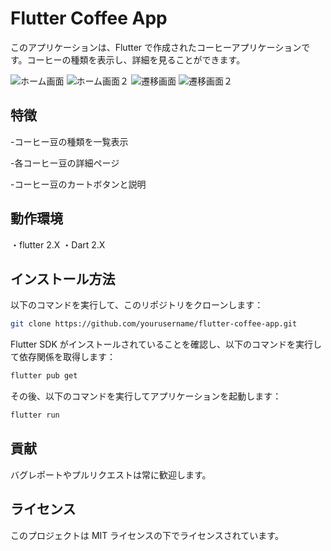# Flutter Coffee App

このアプリケーションは、Flutter で作成されたコーヒーアプリケーションです。コーヒーの種類を表示し、詳細を見ることができます。

![ホーム画面](images/Simulator%20Screenshot%20-%20iPhone%2014%20-%202023-06-07%20at%2001.18.58.png)
![ホーム画面２](images/Simulator%20Screenshot%20-%20iPhone%2014%20-%202023-06-07%20at%2001.19.03.png)
![遷移画面](images/Simulator%20Screenshot%20-%20iPhone%2014%20-%202023-06-07%20at%2001.19.07.png)
![遷移画面２](images/Simulator%20Screenshot%20-%20iPhone%2014%20-%202023-06-07%20at%2001.19.11.png)

## 特徴

-コーヒー豆の種類を一覧表示

-各コーヒー豆の詳細ページ

-コーヒー豆のカートボタンと説明

## 動作環境

・flutter 2.X
・Dart 2.X

## インストール方法

以下のコマンドを実行して、このリポジトリをクローンします：

```bash
git clone https://github.com/yourusername/flutter-coffee-app.git
```

Flutter SDK がインストールされていることを確認し、以下のコマンドを実行して依存関係を取得します：

```bash
flutter pub get
```

その後、以下のコマンドを実行してアプリケーションを起動します：

```bash
flutter run
```

## 貢献

バグレポートやプルリクエストは常に歓迎します。

## ライセンス

このプロジェクトは MIT ライセンスの下でライセンスされています。
